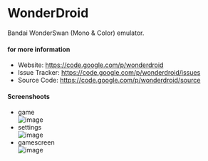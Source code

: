 # WonderDroid
Bandai WonderSwan (Mono &amp; Color) emulator.

#### for more information
* Website: https://code.google.com/p/wonderdroid
* Issue Tracker: https://code.google.com/p/wonderdroid/issues
* Source Code: https://code.google.com/p/wonderdroid/source

#### Screenshoots
* game</br>
![image](https://github.com/huzongyao/WonderDroid/blob/master/screenshoot/1.jpg?raw=true)
* settings</br>
![image](https://github.com/huzongyao/WonderDroid/blob/master/screenshoot/2.jpg?raw=true)
* gamescreen</br>
![image](https://github.com/huzongyao/WonderDroid/blob/master/screenshoot/3.jpg?raw=true)
